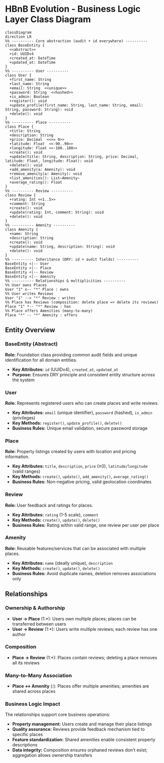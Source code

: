 # HBnB Evolution - Business Logic Layer Class Diagram

```mermaid
classDiagram
direction LR
%% ---------- Core abstraction (audit + id everywhere) ----------
class BaseEntity {
  <<abstract>>
  +id: UUIDv4
  +created_at: DateTime
  +updated_at: DateTime
}
%% ---------- User ----------
class User {
  +first_name: String
  +last_name: String
  +email: String  <<unique>>
  +password: String  <<hashed>>
  +is_admin: Boolean
  +register(): void
  +update_profile(first_name: String, last_name: String, email: String, password: String): void
  +delete(): void
}
%% ---------- Place ----------
class Place {
  +title: String
  +description: String
  +price: Decimal  <<>= 0>>
  +latitude: Float  <<-90..90>>
  +longitude: Float <<-180..180>>
  +create(): void
  +update(title: String, description: String, price: Decimal, latitude: Float, longitude: Float): void
  +delete(): void
  +add_amenity(a: Amenity): void
  +remove_amenity(a: Amenity): void
  +list_amenities(): List~Amenity~
  +average_rating(): Float
}
%% ---------- Review ----------
class Review {
  +rating: Int <<1..5>>
  +comment: String
  +create(): void
  +update(rating: Int, comment: String): void
  +delete(): void
}
%% ---------- Amenity ----------
class Amenity {
  +name: String
  +description: String
  +create(): void
  +update(name: String, description: String): void
  +delete(): void
}
%% ---------- Inheritance (DRY: id + audit fields) ----------
BaseEntity <|-- User
BaseEntity <|-- Place
BaseEntity <|-- Review
BaseEntity <|-- Amenity
%% ---------- Relationships & multiplicities ----------
%% User owns Places
User "1" o-- "*" Place : owns
%% User writes Reviews
User "1" --> "*" Review : writes
%% Place has Reviews (composition: delete place => delete its reviews)
Place "1" *-- "*" Review : has
%% Place offers Amenities (many-to-many)
Place "*" -- "*" Amenity : offers
```

## Entity Overview

### **BaseEntity** (Abstract)
**Role:** Foundation class providing common audit fields and unique identification for all domain entities.
- **Key Attributes:** `id` (UUIDv4), `created_at`, `updated_at`
- **Purpose:** Ensures DRY principle and consistent entity structure across the system

### **User**
**Role:** Represents registered users who can create places and write reviews.
- **Key Attributes:** `email` (unique identifier), `password` (hashed), `is_admin` (privileges)
- **Key Methods:** `register()`, `update_profile()`, `delete()`
- **Business Rules:** Unique email validation, secure password storage

### **Place**
**Role:** Property listings created by users with location and pricing information.
- **Key Attributes:** `title`, `description`, `price` (≥0), `latitude/longitude` (valid ranges)
- **Key Methods:** `create()`, `update()`, `add_amenity()`, `average_rating()`
- **Business Rules:** Non-negative pricing, valid geolocation coordinates

### **Review**
**Role:** User feedback and ratings for places.
- **Key Attributes:** `rating` (1-5 scale), `comment`
- **Key Methods:** `create()`, `update()`, `delete()`
- **Business Rules:** Rating within valid range, one review per user per place

### **Amenity**
**Role:** Reusable features/services that can be associated with multiple places.
- **Key Attributes:** `name` (ideally unique), `description`
- **Key Methods:** `create()`, `update()`, `delete()`
- **Business Rules:** Avoid duplicate names, deletion removes associations only

## Relationships

### **Ownership & Authorship**
- **User → Place** (1:*): Users own multiple places; places can be transferred between users
- **User → Review** (1:*): Users write multiple reviews; each review has one author

### **Composition**
- **Place → Review** (1:*): Places contain reviews; deleting a place removes all its reviews

### **Many-to-Many Association**
- **Place ↔ Amenity** (*:*): Places offer multiple amenities; amenities are shared across places

### **Business Logic Impact**
The relationships support core business operations:
- **Property management:** Users create and manage their place listings
- **Quality assurance:** Reviews provide feedback mechanism tied to specific places
- **Feature standardization:** Shared amenities enable consistent property descriptions
- **Data integrity:** Composition ensures orphaned reviews don't exist; aggregation allows ownership transfers
